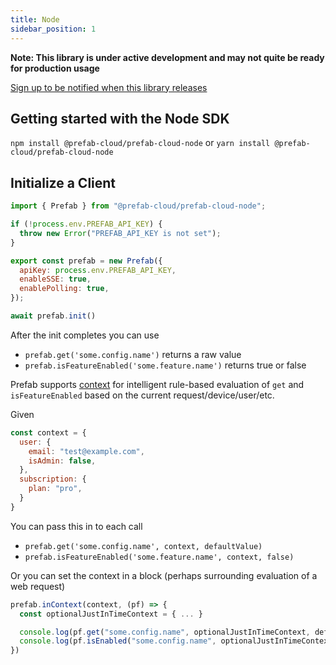 ```yaml
---
title: Node
sidebar_position: 1
---
```


**Note: This library is under active development and may not quite be ready for production usage**

[Sign up to be notified when this library releases](https://share.hsforms.com/1BKgbsgReSl2bP351bfdJDg9z48)

## Getting started with the Node SDK

`npm install @prefab-cloud/prefab-cloud-node` or `yarn install @prefab-cloud/prefab-cloud-node`

## Initialize a Client

```js
import { Prefab } from "@prefab-cloud/prefab-cloud-node";

if (!process.env.PREFAB_API_KEY) {
  throw new Error("PREFAB_API_KEY is not set");
}

export const prefab = new Prefab({
  apiKey: process.env.PREFAB_API_KEY,
  enableSSE: true,
  enablePolling: true,
});

await prefab.init()
```

After the init completes you can use

- `prefab.get('some.config.name')` returns a raw value
- `prefab.isFeatureEnabled('some.feature.name')` returns true or false

Prefab supports [context](../explanations/context) for intelligent rule-based evaluation of `get` and `isFeatureEnabled` based on the current request/device/user/etc.

Given

```js
const context = {
  user: {
    email: "test@example.com",
    isAdmin: false,
  },
  subscription: {
    plan: "pro",
  }
}
```

You can pass this in to each call

- `prefab.get('some.config.name', context, defaultValue)`
- `prefab.isFeatureEnabled('some.feature.name', context, false)`

Or you can set the context in a block (perhaps surrounding evaluation of a web request)

```js
prefab.inContext(context, (pf) => {
  const optionalJustInTimeContext = { ... }

  console.log(pf.get("some.config.name", optionalJustInTimeContext, defaultValue))
  console.log(pf.isEnabled("some.config.name", optionalJustInTimeContext, false))
})
```
